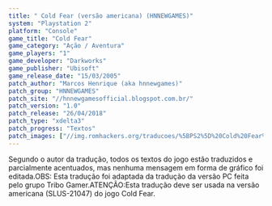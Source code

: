 ```yaml
---
title: " Cold Fear (versão americana) (HNNEWGAMES)"
system: "Playstation 2"
platform: "Console"
game_title: "Cold Fear"
game_category: "Ação / Aventura"
game_players: "1"
game_developer: "Darkworks"
game_publisher: "Ubisoft"
game_release_date: "15/03/2005"
patch_author: "Marcos Henrique (aka hnnewgames)"
patch_group: "HNNEWGAMES"
patch_site: "//hnnewgamesofficial.blogspot.com.br/"
patch_version: "1.0"
patch_release: "26/04/2018"
patch_type: "xdelta3"
patch_progress: "Textos"
patch_images: ["//img.romhackers.org/traducoes/%5BPS2%5D%20Cold%20Fear%20-%20hnnewgames%20-%201.jpg","//img.romhackers.org/traducoes/%5BPS2%5D%20Cold%20Fear%20-%20hnnewgames%20-%204.jpg","//img.romhackers.org/traducoes/%5BPS2%5D%20Cold%20Fear%20-%20hnnewgames%20-%205.jpg"]
---
```

Segundo o autor da tradução, todos os textos do jogo estão traduzidos e parcialmente acentuados, mas nenhuma mensagem em forma de gráfico foi editada.OBS: Esta tradução foi adaptada da tradução da versão PC feita pelo grupo Tribo Gamer.ATENÇÃO:Esta tradução deve ser usada na versão americana (SLUS-21047) do jogo Cold Fear.
